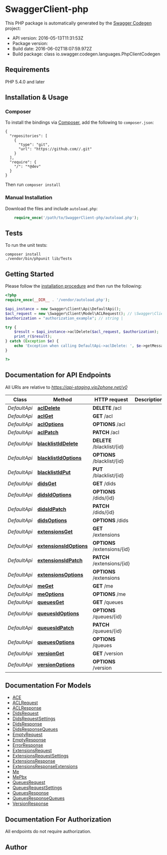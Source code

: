 # SwaggerClient-php

This PHP package is automatically generated by the [Swagger Codegen](https://github.com/swagger-api/swagger-codegen) project:

- API version: 2016-05-13T11:31:53Z
- Package version: 
- Build date: 2016-06-02T18:07:59.972Z
- Build package: class io.swagger.codegen.languages.PhpClientCodegen

## Requirements

PHP 5.4.0 and later

## Installation & Usage
### Composer

To install the bindings via [Composer](http://getcomposer.org/), add the following to `composer.json`:

```
{
  "repositories": [
    {
      "type": "git",
      "url": "https://github.com//.git"
    }
  ],
  "require": {
    "/": "*@dev"
  }
}
```

Then run `composer install`

### Manual Installation

Download the files and include `autoload.php`:

```php
    require_once('/path/to/SwaggerClient-php/autoload.php');
```

## Tests

To run the unit tests:

```
composer install
./vendor/bin/phpunit lib/Tests
```

## Getting Started

Please follow the [installation procedure](#installation--usage) and then run the following:

```php
<?php
require_once(__DIR__ . '/vendor/autoload.php');

$api_instance = new Swagger\Client\Api\DefaultApi();
$acl_request = new \Swagger\Client\Model\ACLRequest(); // \Swagger\Client\Model\ACLRequest | 
$authorization = "authorization_example"; // string | 

try {
    $result = $api_instance->aclDelete($acl_request, $authorization);
    print_r($result);
} catch (Exception $e) {
    echo 'Exception when calling DefaultApi->aclDelete: ', $e->getMessage(), PHP_EOL;
}

?>
```

## Documentation for API Endpoints

All URIs are relative to *https://api-staging.vip2phone.net/v0*

Class | Method | HTTP request | Description
------------ | ------------- | ------------- | -------------
*DefaultApi* | [**aclDelete**](docs/Api/DefaultApi.md#acldelete) | **DELETE** /acl | 
*DefaultApi* | [**aclGet**](docs/Api/DefaultApi.md#aclget) | **GET** /acl | 
*DefaultApi* | [**aclOptions**](docs/Api/DefaultApi.md#acloptions) | **OPTIONS** /acl | 
*DefaultApi* | [**aclPatch**](docs/Api/DefaultApi.md#aclpatch) | **PATCH** /acl | 
*DefaultApi* | [**blacklistIdDelete**](docs/Api/DefaultApi.md#blacklistiddelete) | **DELETE** /blacklist/{id} | 
*DefaultApi* | [**blacklistIdOptions**](docs/Api/DefaultApi.md#blacklistidoptions) | **OPTIONS** /blacklist/{id} | 
*DefaultApi* | [**blacklistIdPut**](docs/Api/DefaultApi.md#blacklistidput) | **PUT** /blacklist/{id} | 
*DefaultApi* | [**didsGet**](docs/Api/DefaultApi.md#didsget) | **GET** /dids | 
*DefaultApi* | [**didsIdOptions**](docs/Api/DefaultApi.md#didsidoptions) | **OPTIONS** /dids/{id} | 
*DefaultApi* | [**didsIdPatch**](docs/Api/DefaultApi.md#didsidpatch) | **PATCH** /dids/{id} | 
*DefaultApi* | [**didsOptions**](docs/Api/DefaultApi.md#didsoptions) | **OPTIONS** /dids | 
*DefaultApi* | [**extensionsGet**](docs/Api/DefaultApi.md#extensionsget) | **GET** /extensions | 
*DefaultApi* | [**extensionsIdOptions**](docs/Api/DefaultApi.md#extensionsidoptions) | **OPTIONS** /extensions/{id} | 
*DefaultApi* | [**extensionsIdPatch**](docs/Api/DefaultApi.md#extensionsidpatch) | **PATCH** /extensions/{id} | 
*DefaultApi* | [**extensionsOptions**](docs/Api/DefaultApi.md#extensionsoptions) | **OPTIONS** /extensions | 
*DefaultApi* | [**meGet**](docs/Api/DefaultApi.md#meget) | **GET** /me | 
*DefaultApi* | [**meOptions**](docs/Api/DefaultApi.md#meoptions) | **OPTIONS** /me | 
*DefaultApi* | [**queuesGet**](docs/Api/DefaultApi.md#queuesget) | **GET** /queues | 
*DefaultApi* | [**queuesIdOptions**](docs/Api/DefaultApi.md#queuesidoptions) | **OPTIONS** /queues/{id} | 
*DefaultApi* | [**queuesIdPatch**](docs/Api/DefaultApi.md#queuesidpatch) | **PATCH** /queues/{id} | 
*DefaultApi* | [**queuesOptions**](docs/Api/DefaultApi.md#queuesoptions) | **OPTIONS** /queues | 
*DefaultApi* | [**versionGet**](docs/Api/DefaultApi.md#versionget) | **GET** /version | 
*DefaultApi* | [**versionOptions**](docs/Api/DefaultApi.md#versionoptions) | **OPTIONS** /version | 


## Documentation For Models

 - [ACE](docs/Model/ACE.md)
 - [ACLRequest](docs/Model/ACLRequest.md)
 - [ACLResponse](docs/Model/ACLResponse.md)
 - [DidsRequest](docs/Model/DidsRequest.md)
 - [DidsRequestSettings](docs/Model/DidsRequestSettings.md)
 - [DidsResponse](docs/Model/DidsResponse.md)
 - [DidsResponseQueues](docs/Model/DidsResponseQueues.md)
 - [EmptyRequest](docs/Model/EmptyRequest.md)
 - [EmptyResponse](docs/Model/EmptyResponse.md)
 - [ErrorResponse](docs/Model/ErrorResponse.md)
 - [ExtensionsRequest](docs/Model/ExtensionsRequest.md)
 - [ExtensionsRequestSettings](docs/Model/ExtensionsRequestSettings.md)
 - [ExtensionsResponse](docs/Model/ExtensionsResponse.md)
 - [ExtensionsResponseExtensions](docs/Model/ExtensionsResponseExtensions.md)
 - [Me](docs/Model/Me.md)
 - [MePbx](docs/Model/MePbx.md)
 - [QueuesRequest](docs/Model/QueuesRequest.md)
 - [QueuesRequestSettings](docs/Model/QueuesRequestSettings.md)
 - [QueuesResponse](docs/Model/QueuesResponse.md)
 - [QueuesResponseQueues](docs/Model/QueuesResponseQueues.md)
 - [VersionResponse](docs/Model/VersionResponse.md)


## Documentation For Authorization

 All endpoints do not require authorization.


## Author





